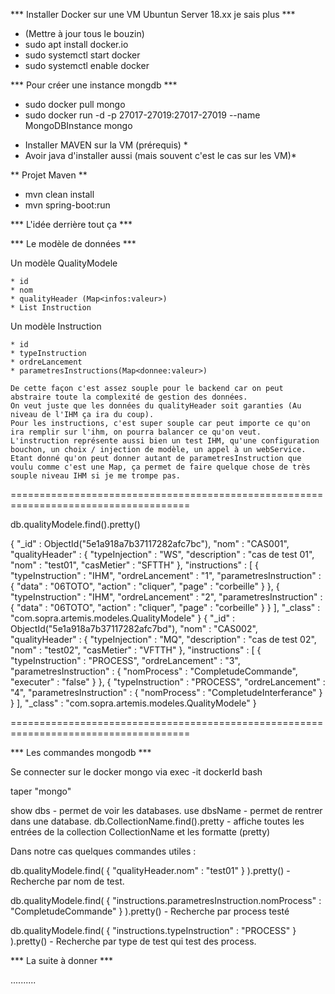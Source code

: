 *** Installer Docker sur une VM Ubuntun Server 18.xx je sais plus ***

 - (Mettre à jour tous le bouzin)
 - sudo apt install docker.io
 - sudo systemctl start docker
 - sudo systemctl enable docker

*** Pour créer une instance mongdb ***

 - sudo docker pull mongo
 - sudo docker run -d -p 27017-27019:27017-27019 --name MongoDBInstance mongo
 
 
* Installer MAVEN sur la VM (prérequis) *
* Avoir java d'installer aussi (mais souvent c'est le cas sur les VM)*

** Projet Maven ** 

- mvn clean install
- mvn spring-boot:run


*** L'idée derrière tout ça ***



*** Le modèle de données ***

Un modèle QualityModele 

	* id 
	* nom
	* qualityHeader (Map<infos:valeur>)
	* List Instruction

Un modèle Instruction 

	* id
	* typeInstruction
	* ordreLancement
	* parametresInstructions(Map<donnee:valeur>)
	
	De cette façon c'est assez souple pour le backend car on peut abstraire toute la complexité de gestion des données. 
	On veut juste que les données du qualityHeader soit garanties (Au niveau de l'IHM ça ira du coup).
	Pour les instructions, c'est super souple car peut importe ce qu'on ira remplir sur l'ihm, on pourra balancer ce qu'on veut. 
	L'instruction représente aussi bien un test IHM, qu'une configuration bouchon, un choix / injection de modèle, un appel à un webService. Etant donné qu'on peut donner autant de parametresInstruction que voulu comme c'est une Map, ça permet de faire quelque chose de très souple niveau IHM si je me trompe pas.
	
=====================================================================================

db.qualityModele.find().pretty()


{
        "_id" : ObjectId("5e1a918a7b37117282afc7bc"),
        "nom" : "CAS001",
        "qualityHeader" : {
                "typeInjection" : "WS",
                "description" : "cas de test 01",
                "nom" : "test01",
                "casMetier" : "SFTTH"
        },
        "instructions" : [
                {
                        "typeInstruction" : "IHM",
                        "ordreLancement" : "1",
                        "parametresInstruction" : {
                                "data" : "06TOTO",
                                "action" : "cliquer",
                                "page" : "corbeille"
                        }
                },
                {
                        "typeInstruction" : "IHM",
                        "ordreLancement" : "2",
                        "parametresInstruction" : {
                                "data" : "06TOTO",
                                "action" : "cliquer",
                                "page" : "corbeille"
                        }
                }
        ],
        "_class" : "com.sopra.artemis.modeles.QualityModele"
}
{
        "_id" : ObjectId("5e1a918a7b37117282afc7bd"),
        "nom" : "CAS002",
        "qualityHeader" : {
                "typeInjection" : "MQ",
                "description" : "cas de test 02",
                "nom" : "test02",
                "casMetier" : "VFTTH"
        },
        "instructions" : [
                {
                        "typeInstruction" : "PROCESS",
                        "ordreLancement" : "3",
                        "parametresInstruction" : {
                                "nomProcess" : "CompletudeCommande",
                                "executer" : "false"
                        }
                },
                {
                        "typeInstruction" : "PROCESS",
                        "ordreLancement" : "4",
                        "parametresInstruction" : {
                                "nomProcess" : "CompletudeInterferance"
                        }
                }
        ],
        "_class" : "com.sopra.artemis.modeles.QualityModele"
}


=====================================================================================

*** Les commandes mongodb *** 

Se connecter sur le docker mongo via exec -it dockerId bash

taper "mongo"

show dbs  - permet de voir les databases.
use dbsName - permet de rentrer dans une database.
db.CollectionName.find().pretty - affiche toutes les entrées de la collection CollectionName et les formatte (pretty)

Dans notre cas quelques commandes utiles : 

db.qualityModele.find( { "qualityHeader.nom" : "test01" } ).pretty() - Recherche par nom de test.

db.qualityModele.find( { "instructions.parametresInstruction.nomProcess" : "CompletudeCommande" } ).pretty() - Recherche par process testé

db.qualityModele.find( { "instructions.typeInstruction" : "PROCESS" } ).pretty() - Recherche par type de test qui test des process.


*** La suite à donner *** 

..........
